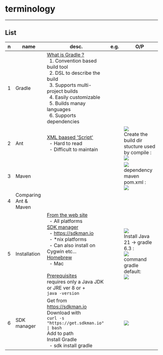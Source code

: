 # terminology

---

## List
|n|name|desc.|e.g.|O/P|
|-|----|-----|----|---|
|1|Gradle|<ins>What is Gradle ?</ins><br/>&ensp;1. Convention based build tool<br/>&ensp;2. DSL to describe the build<br/>&ensp;3. Supports multi-project builds<br/>&ensp;4. Easily customizable<br/>&ensp;5. Builds manay languages<br/>&ensp;6. Supports dependencies
|2|Ant|<ins>XML baased 'Script'</ins><br/>&ensp;- Hard to read<br/>&ensp;- Difficult to maintain||<img src="https://i.imgur.com/vCfibm9.png"><br/>Create the build dir stucture used by compile :<br/><img src="https://i.imgur.com/4apxUn3.png">|
|3|Maven|||<img src="https://i.imgur.com/K8waUL5.png"><br/>dependency maven pom.xml :<br/><img src="https://i.imgur.com/8i3r9lD.png">|
|4|Comparing Ant & Maven|
|5|Installation|<ins>From the web site</ins><br/>&ensp;- All platforms<br/><ins>SDK manager</ins><br/>&ensp;- https://sdkman.io<br/>&ensp;- *nix platforms<br/>&ensp;- Can also install on Cygwin etc...<br/><ins>Homebrew</ins><br/>&ensp;- Mac<br/><br/><ins>Prerequisites</ins><br/>requires only a Java JDK or JRE ver 8 or +<br/>`java -version`||<img src="https://i.imgur.com/Dy5im2R.png"><br/>Install Java 21 -> gradle 6.3 :<br/><img src="https://i.imgur.com/RwnREvx.png"><br/>command gradle default:<br/><img src="https://i.imgur.com/nAsypCa.png">|
|6|SDK manager|Get from https://sdkman.io<br/>Download with<br/>`curl -s "https://get.sdkman.io" \| bash`<br/>Add to path<br/>Install Gradle<br/>&ensp;- sdk install gradle||<img src="https://i.imgur.com/fC9oPVg.png">|
